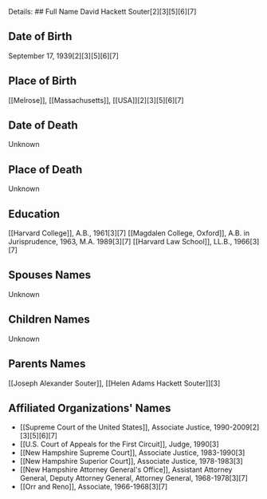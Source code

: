 Details: ## Full Name
David Hackett Souter[2][3][5][6][7]

## Date of Birth
September 17, 1939[2][3][5][6][7]

## Place of Birth
[[Melrose]], [[Massachusetts]], [[USA]][2][3][5][6][7]

## Date of Death
Unknown

## Place of Death
Unknown

## Education
[[Harvard College]], A.B., 1961[3][7]
[[Magdalen College, Oxford]], A.B. in Jurisprudence, 1963, M.A. 1989[3][7]
[[Harvard Law School]], LL.B., 1966[3][7]

## Spouses Names
Unknown

## Children Names
Unknown

## Parents Names
[[Joseph Alexander Souter]], [[Helen Adams Hackett Souter]][3]

## Affiliated Organizations' Names
- [[Supreme Court of the United States]], Associate Justice, 1990-2009[2][3][5][6][7]
- [[U.S. Court of Appeals for the First Circuit]], Judge, 1990[3]
- [[New Hampshire Supreme Court]], Associate Justice, 1983-1990[3]
- [[New Hampshire Superior Court]], Associate Justice, 1978-1983[3]
- [[New Hampshire Attorney General's Office]], Assistant Attorney General, Deputy Attorney General, Attorney General, 1968-1978[3][7]
- [[Orr and Reno]], Associate, 1966-1968[3][7]

